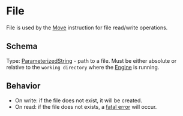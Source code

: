# File
File is used by the [Move] instruction for file read/write operations.

## Schema
Type: [ParameterizedString] - path to a file. Must be either absolute or relative to the `working directory` where the [Engine] is running.

## Behavior

- On write: if the file does not exist, it will be created.
- On read: if the file does not exists, a [fatal error][fatal] will occur.


[fatal]: ../ConsoleMessagesReference.md#Fatal-Errors
[ParameterizedString]: ParameterizedString.md
[Engine]: ../Definitions.md#Virtual-Thing-Engine-and-Engine
[Move]: ../instructions/Move.md

